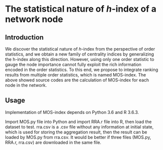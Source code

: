 # The statistical nature of *h*-index of a network node<br>

## Introduction<br>
We discover the statistical nature of *h*-index from the perspective of order statistics, and we obtain a new family of centrality indices by generalizing the h-index along this direction. 
However, using only one order statistic to gauge the node importance cannot fully exploit the rich information encoded in the order statistics. 
To this end, we propose to integrate ranking results from multiple order statistics, which is named MOS-index.
The above showed source codes are the calculation of MOS-index for each node in the network.

## Usage<br>
Implementation of MOS-index depends on Python 3.6 and R 3.6.3.<br>

Import MOS.py file into Python and import RRA.r file into R, then load the dataset to test.
rra.csv is a .csv file without any information at initial state, which is used for storing the aggregation result, then the result can be loaded by MOS.py from rra.csv.
It would be better if three files (MOS.py, RRA.r, rra.csv) are downloaded in the same file.
